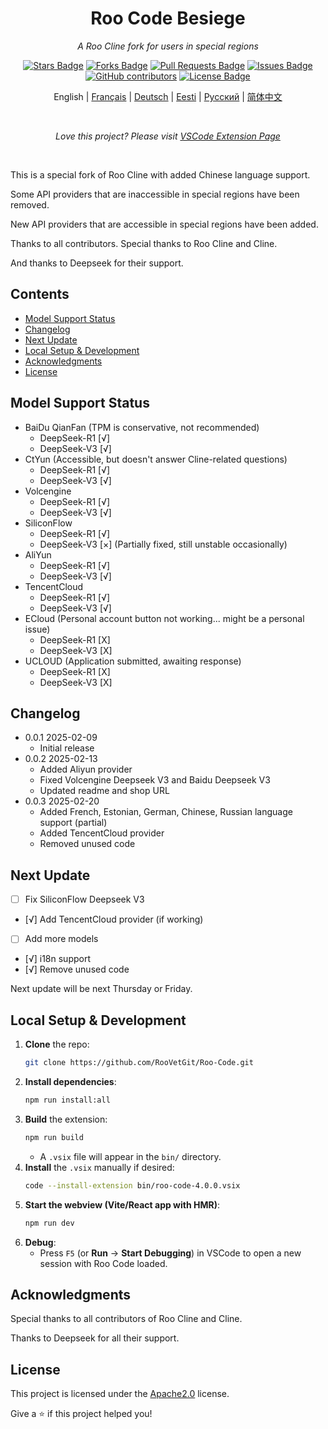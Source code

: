 <h1 align="center">Roo Code Besiege</h1>
<p align="center"><i>A Roo Cline fork for users in special regions</i></p>

<div align="center">
  <a href="https://github.com/Simirror/Roo-Cline-Besiege"><img src="https://img.shields.io/github/stars/Simirror/Roo-Cline-Besiege" alt="Stars Badge"/></a>
<a href="https://github.com/Simirror/Roo-Cline-Besiege/members"><img src="https://img.shields.io/github/forks/Simirror/Roo-Cline-Besiege" alt="Forks Badge"/></a>
<a href="https://github.com/Simirror/Roo-Cline-Besiege"><img src="https://img.shields.io/github/issues-pr/Simirror/Roo-Cline-Besiege" alt="Pull Requests Badge"/></a>
<a href="https://github.com/Simirror/Roo-Cline-Besiege/issues"><img src="https://img.shields.io/github/issues/Simirror/Roo-Cline-Besiege" alt="Issues Badge"/></a>
<a href="https://github.com/Simirror/Roo-Cline-Besiege/graphs/contributors"><img alt="GitHub contributors" src="https://img.shields.io/github/contributors/Simirror/Roo-Cline-Besiege?color=2b9348"></a>
<a href="https://github.com/Simirror/Roo-Cline-Besiege/blob/master/LICENSE"><img src="https://img.shields.io/github/license/Simirror/Roo-Cline-Besiege?color=2b9348" alt="License Badge"/></a>
</div>

<div align="center">

English | [Français](./README_fr.md) | [Deutsch](./README_de.md) | [Eesti](./README_et.md) | [Русский](./README_ru.md) | [简体中文](./README_zh.md)

</div>

<br>
<p align="center"><i>Love this project? Please visit <a href="https://marketplace.visualstudio.com/items?itemName=felikspeegel.roo-cline-besiege&ssr=false#review-details">VSCode Extension Page</a></i></p>
<br>

This is a special fork of Roo Cline with added Chinese language support.

Some API providers that are inaccessible in special regions have been removed.

New API providers that are accessible in special regions have been added.

Thanks to all contributors. Special thanks to Roo Cline and Cline.

And thanks to Deepseek for their support.

## Contents

- [Model Support Status](#model-support-status)
- [Changelog](#changelog)
- [Next Update](#next-update)
- [Local Setup & Development](#local-setup--development)
- [Acknowledgments](#acknowledgments)
- [License](#license)

## Model Support Status

- BaiDu QianFan (TPM is conservative, not recommended)
    - DeepSeek-R1 [√]
    - DeepSeek-V3 [√]
- CtYun (Accessible, but doesn't answer Cline-related questions)
    - DeepSeek-R1 [√]
    - DeepSeek-V3 [√]
- Volcengine
    - DeepSeek-R1 [√]
    - DeepSeek-V3 [√]
- SiliconFlow
    - DeepSeek-R1 [√]
    - DeepSeek-V3 [×] (Partially fixed, still unstable occasionally)
- AliYun
    - DeepSeek-R1 [√]
    - DeepSeek-V3 [√]
- TencentCloud
    - DeepSeek-R1 [√]
    - DeepSeek-V3 [√]
- ECloud (Personal account button not working... might be a personal issue)
    - DeepSeek-R1 [X]
    - DeepSeek-V3 [X]
- UCLOUD (Application submitted, awaiting response)
    - DeepSeek-R1 [X]
    - DeepSeek-V3 [X]

## Changelog

- 0.0.1 2025-02-09
    - Initial release
- 0.0.2 2025-02-13
    - Added Aliyun provider
    - Fixed Volcengine Deepseek V3 and Baidu Deepseek V3
    - Updated readme and shop URL
- 0.0.3 2025-02-20
    - Added French, Estonian, German, Chinese, Russian language support (partial)
    - Added TencentCloud provider
    - Removed unused code

## Next Update

- [ ] Fix SiliconFlow Deepseek V3
- [√] Add TencentCloud provider (if working)
- [ ] Add more models
- [√] i18n support
- [√] Remove unused code

Next update will be next Thursday or Friday.

## Local Setup & Development

1. **Clone** the repo:
    ```bash
    git clone https://github.com/RooVetGit/Roo-Code.git
    ```
2. **Install dependencies**:
    ```bash
    npm run install:all
    ```
3. **Build** the extension:
    ```bash
    npm run build
    ```
    - A `.vsix` file will appear in the `bin/` directory.
4. **Install** the `.vsix` manually if desired:
    ```bash
    code --install-extension bin/roo-code-4.0.0.vsix
    ```
5. **Start the webview (Vite/React app with HMR)**:
    ```bash
    npm run dev
    ```
6. **Debug**:
    - Press `F5` (or **Run** → **Start Debugging**) in VSCode to open a new session with Roo Code loaded.

## Acknowledgments

Special thanks to all contributors of Roo Cline and Cline.

Thanks to Deepseek for all their support.

## License

This project is licensed under the [Apache2.0](https://opensource.org/licenses/MIT) license.

Give a ⭐️ if this project helped you!
